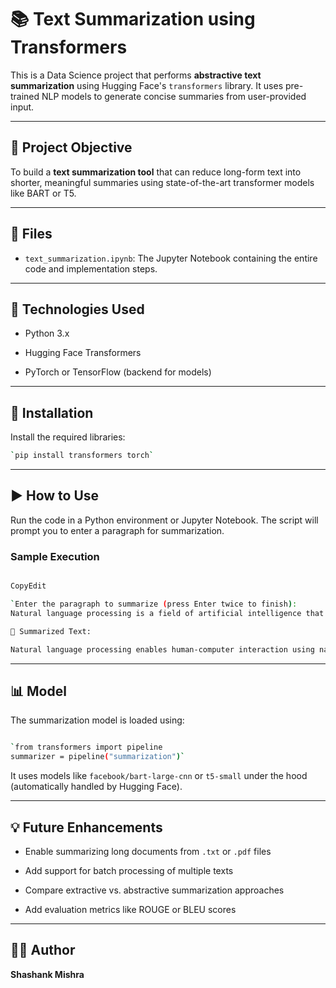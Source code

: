 
# 📚 Text Summarization using Transformers

This is a Data Science project that performs **abstractive text summarization** using Hugging Face's `transformers` library. It uses pre-trained NLP models to generate concise summaries from user-provided input.

----------

## 🧠 Project Objective

To build a **text summarization tool** that can reduce long-form text into shorter, meaningful summaries using state-of-the-art transformer models like BART or T5.

----------

## 📂 Files

-   `text_summarization.ipynb`: The Jupyter Notebook containing the entire code and implementation steps.
    

----------

## 🚀 Technologies Used

-   Python 3.x
    
-   Hugging Face Transformers
    
-   PyTorch or TensorFlow (backend for models)
    

----------

## 🔧 Installation

Install the required libraries:


```bash
`pip install transformers torch` 
```
----------

## ▶️ How to Use

Run the code in a Python environment or Jupyter Notebook. The script will prompt you to enter a paragraph for summarization.

### Sample Execution

```bash

CopyEdit

`Enter the paragraph to summarize (press Enter twice to finish):
Natural language processing is a field of artificial intelligence that focuses on the interaction between computers and humans through natural language...

🔹 Summarized Text:

Natural language processing enables human-computer interaction using natural language through AI.` 

```
----------

## 📊 Model

The summarization model is loaded using:


```bash

`from transformers import pipeline
summarizer = pipeline("summarization")` 

```
It uses models like `facebook/bart-large-cnn` or `t5-small` under the hood (automatically handled by Hugging Face).

----------

## 💡 Future Enhancements

-   Enable summarizing long documents from `.txt` or `.pdf` files
    
-   Add support for batch processing of multiple texts
    
-   Compare extractive vs. abstractive summarization approaches
    
-   Add evaluation metrics like ROUGE or BLEU scores
    

----------

## 👨‍💻 Author

**Shashank Mishra**
